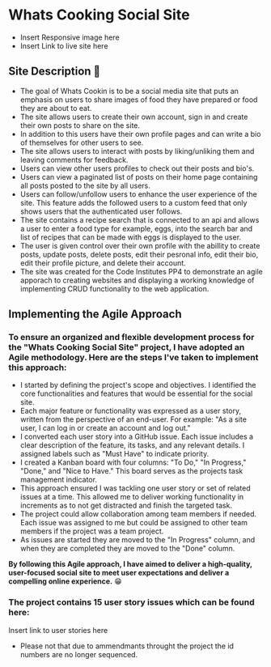 # Whats Cooking Social Site
* Insert Responsive image here
* Insert Link to live site here
## Site Description :bowl_with_spoon: 
* The goal of Whats Cookin is to be a social media site that puts an emphasis on users to share images of food they have prepared or food they are about to eat. 
* The site allows users to create their own account, sign in and create their own posts to share on the site.
* In addition to this users have their own profile pages and can write a bio of themselves for other users to see.
* The site allows users to interact with posts by liking/unliking them and leaving comments for feedback.
* Users can view other users profiles to check out their posts and bio's.
* Users can view a paginated list of posts on their home page containing all posts posted to the site by all users.
* Users can follow/unfollow users to enhance the user experience of the site. This feature adds the followed users to a custom feed that only shows users that the authenticated user follows.
* The site contains a recipe search that is connected to an api and allows a user to enter a food type for example, eggs, into the search bar and list of recipes that can be made with eggs is displayed to the user.
* The user is given control over their own profile with the abillity to create posts, update posts, delete posts, edit their pesronal info, edit their bio, edit their profile picture, and delete their account.
* The site was created for the Code Institutes PP4 to demonstrate an agile apporach to creating websites and displaying a working knowledge of implementing CRUD functionality to the web application.

## Implementing the Agile Approach
### To ensure an organized and flexible development process for the "Whats Cooking Social Site" project, I have adopted an Agile methodology. Here are the steps I've taken to implement this approach:
* I started by defining the project's scope and objectives. I identified the core functionalities and features that would be essential for the social site.
* Each major feature or functionality was expressed as a user story, written from the perspective of an end-user. For example: "As a site user, I can log in or create an account and log out."
* I converted each user story into a GitHub issue. Each issue includes a clear description of the feature, its tasks, and any relevant details. I assigned labels such as "Must Have" to indicate priority.
* I created a Kanban board with four columns: "To Do," "In Progress," "Done," and "Nice to Have." This board serves as the projects task management indicator.
* This approach ensured I was tackling one user story or set of related issues at a time. This allowed me to deliver working functionality in increments as to not get distracted and finish the targeted task.
* The project could allow  collaboration among team members if needed. Each issue was assigned to me but could be assigned to other team members if the project was a team project.
* As issues are started they are moved to the "In Progress" column, and when they are completed they are moved to the "Done" column.

**By following this Agile approach, I have aimed to deliver a high-quality, user-focused social site to meet user expectations and deliver a compelling online experience.** :grin: 

### The project contains 15 user story issues which can be found here: 
Insert link to user stories here
* Please not that due to ammendmants throught the project the id numbers are no longer sequenced.





